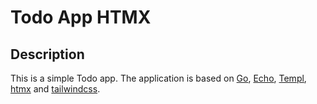 # Todo App HTMX

## Description

This is a simple Todo app. The application is based on [Go](https://go.dev/), [Echo](https://echo.labstack.com/), [Templ](https://github.com/a-h/templ), [htmx](https://htmx.org/) and [tailwindcss](https://tailwindcss.com/).
